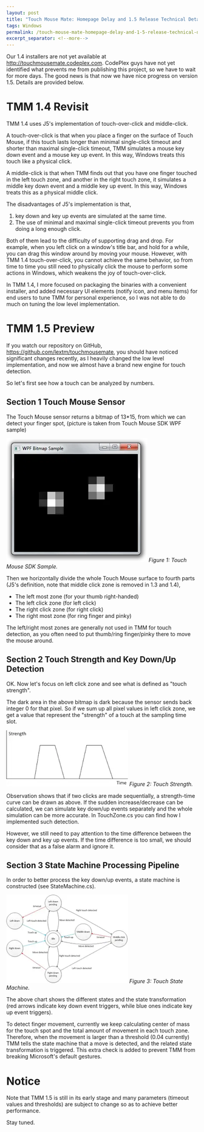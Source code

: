 ```yaml
---
layout: post
title: "Touch Mouse Mate: Homepage Delay and 1.5 Release Technical Details"
tags: Windows
permalink: /touch-mouse-mate-homepage-delay-and-1-5-release-technical-details-4e0b6c212eeb
excerpt_separator: <!--more-->
---
```

Our 1.4 installers are not yet available at http://touchmousemate.codeplex.com. CodePlex guys have not yet identified what prevents me from publishing this project, so we have to wait for more days. The good news is that now we have nice progress on version 1.5. Details are provided below.
<!--more-->

# TMM 1.4 Revisit

TMM 1.4 uses J5's implementation of touch-over-click and middle-click.

A touch-over-click is that when you place a finger on the surface of Touch Mouse, if this touch lasts longer than minimal single-click timeout and shorter than maximal single-click timeout, TMM simulates a mouse key down event and a mouse key up event. In this way, Windows treats this touch like a physical click.

A middle-click is that when TMM finds out that you have one finger touched in the left touch zone, and another in the right touch zone, it simulates a middle key down event and a middle key up event. In this way, Windows treats this as a physical middle click.

The disadvantages of J5's implementation is that,

1. key down and key up events are simulated at the same time.
1. The use of minimal and maximal single-click timeout prevents you from doing a long enough click.

Both of them lead to the difficulty of supporting drag and drop. For example, when you left click on a window's title bar, and hold for a while, you can drag this window around by moving your mouse. However, with TMM 1.4 touch-over-click, you cannot achieve the same behavior, so from time to time you still need to physically click the mouse to perform some actions in Windows, which weakens the joy of touch-over-click.

In TMM 1.4, I more focused on packaging the binaries with a convenient installer, and added necessary UI elements (notify icon, and menu items) for end users to tune TMM for personal experience, so I was not able to do much on tuning the low level implementation.

# TMM 1.5 Preview

If you watch our repository on GitHub, https://github.com/lextm/touchmousemate, you should have noticed significant changes recently, as I heavily changed the low level implementation, and now we almost have a brand new engine for touch detection.

So let's first see how a touch can be analyzed by numbers.

## Section 1 Touch Mouse Sensor

The Touch Mouse sensor returns a bitmap of 13*15, from which we can detect your finger spot, (picture is taken from Touch Mouse SDK WPF sample)

![img-description](/images/touch-mouse-sample.png)
_Figure 1: Touch Mouse SDK Sample._

Then we horizontally divide the whole Touch Mouse surface to fourth parts (J5's definition, note that middle click zone is removed in 1.3 and 1.4),

* The left most zone (for your thumb right-handed)
* The left click zone (for left click)
* The right click zone (for right click)
* The right most zone (for ring finger and pinky)

The left/right most zones are generally not used in TMM for touch detection, as you often need to put thumb/ring finger/pinky there to move the mouse around.

## Section 2 Touch Strength and Key Down/Up Detection

OK. Now let's focus on left click zone and see what is defined as "touch strength".

The dark area in the above bitmap is dark because the sensor sends back integer 0 for that pixel. So if we sum up all pixel values in left click zone, we get a value that represent the "strength" of a touch at the sampling time slot.

![img-description](/images/touch-mouse-strength.png)
_Figure 2: Touch Strength._

Observation shows that if two clicks are made sequentially, a strength-time curve can be drawn as above. If the sudden increase/decrease can be calculated, we can simulate key down/up events separately and the whole simulation can be more accurate. In TouchZone.cs you can find how I implemented such detection.

However, we still need to pay attention to the time difference between the key down and key up events. If the time difference is too small, we should consider that as a false alarm and ignore it.

## Section 3 State Machine Processing Pipeline

In order to better process the key down/up events, a state machine is constructed (see StateMachine.cs).

![img-description](/images/touch-diagram.png)
_Figure 3: Touch State Machine._

The above chart shows the different states and the state transformation (red arrows indicate key down event triggers, while blue ones indicate key up event triggers).

To detect finger movement, currently we keep calculating center of mass for the touch spot and the total amount of movement in each touch zone. Therefore, when the movement is larger than a threshold (0.04 currently) TMM tells the state machine that a move is detected, and the related state transformation is triggered. This extra check is added to prevent TMM from breaking Microsoft's default gestures.

# Notice

Note that TMM 1.5 is still in its early stage and many parameters (timeout values and thresholds) are subject to change so as to achieve better performance.

Stay tuned.

